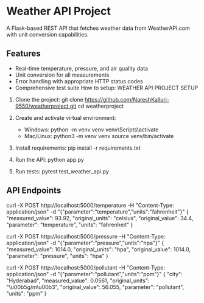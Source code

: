 # Weather API Project

A Flask-based REST API that fetches weather data from WeatherAPI.com with unit conversion capabilities.

## Features

- Real-time temperature, pressure, and air quality data
- Unit conversion for all measurements
- Error handling with appropriate HTTP status codes
- Comprehensive test suite
How to setup:
WEATHER API PROJECT SETUP

1. Clone the project:
   git clone https://github.com/NareshKalluri-9550/weatherproject.git
   cd weatherproject

2. Create and activate virtual environment:
   - Windows:
     python -m venv venv
     venv\Scripts\activate
   - Mac/Linux:
     python3 -m venv venv
     source venv/bin/activate

3. Install requirements:
   pip install -r requirements.txt
   
4. Run the API:
   python app.py

5. Run tests:
   pytest test_weather_api.py

## API Endpoints
curl -X POST http://localhost:5000/temperature -H "Content-Type: application/json" -d "{\"parameter\":\"temperature\",\"units\":\"fahrenheit\"}"
{
  "measured_value": 93.92,
  "original_units": "celsius",
  "original_value": 34.4,
  "parameter": "temperature",
  "units": "fahrenheit"
}

curl -X POST http://localhost:5000/pressure -H "Content-Type: application/json" -d "{\"parameter\":\"pressure\",\"units\":\"hpa\"}"
{
  "measured_value": 1014.0,
  "original_units": "hpa",
  "original_value": 1014.0,
  "parameter": "pressure",
  "units": "hpa"
}

curl -X POST http://localhost:5000/pollutant -H "Content-Type: application/json" -d "{\"parameter\":\"pollutant\",\"units\":\"ppm\"}"
{
  "city": "Hyderabad",
  "measured_value": 0.0561,
  "original_units": "\u00b5g/m\u00b3",
  "original_value": 56.055,
  "parameter": "pollutant",
  "units": "ppm"
}

